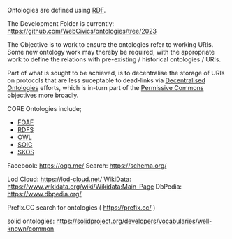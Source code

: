 
Ontologies are defined using [RDF](../W3C%20Specifications/RDF.md). 

The Development Folder is currently: https://github.com/WebCivics/ontologies/tree/2023 

The Objective is to work to ensure the ontologies refer to working URIs.  Some new ontology work may thereby be required, with the appropriate work to define the relations with pre-existing / historical ontologies / URIs.

Part of what is sought to be achieved, is to decentralise the storage of URIs on protocols that are less suceptable to dead-links via [Decentralised Ontologies](../../../../Core%20Services/Decentralised%20Ontologies.md) efforts, which is in-turn part of the [Permissive Commons](../../../../Core%20Services/Permissive%20Commons.md) objectives more broadly.

CORE Ontologies include;
- [FOAF](FOAF.md)
- [RDFS](RDFS.md)
- [OWL](OWL.md)
- [SOIC](SOIC.md)
- [SKOS](SKOS.md)

Facebook: https://ogp.me/
Search: https://schema.org/ 

Lod Cloud: https://lod-cloud.net/
WikiData: https://www.wikidata.org/wiki/Wikidata:Main_Page
DbPedia: https://www.dbpedia.org/

Prefix.CC search for ontologies ( https://prefix.cc/ )

solid ontologies: https://solidproject.org/developers/vocabularies/well-known/common
